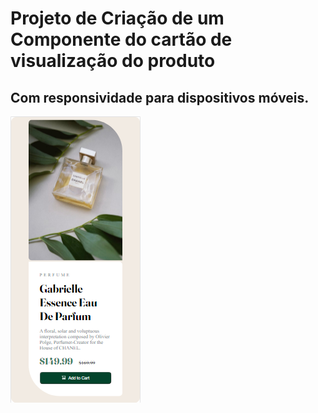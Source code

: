 <h1> Projeto de Criação de um Componente do cartão de visualização do produto</h1>
<h2>Com responsividade para dispositivos móveis.</h2>
<img src="/images/scree mobile.png">
